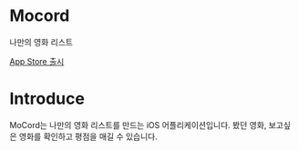 # Mocord
나만의 영화 리스트

[App Store 출시](https://apps.apple.com/kr/app/mocord/id6451357193)


# Introduce
MoCord는 나만의 영화 리스트를 만드는 iOS 어플리케이션입니다.
봤던 영화, 보고싶은 영화를 확인하고 
평점을 매길 수 있습니다.
